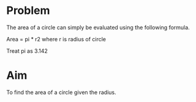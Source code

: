 # Problem

The area of a circle can simply be evaluated using the following formula.

Area = pi * r2
where r is radius of circle 

Treat pi as 3.142

# Aim

To find the area of a circle given the radius.